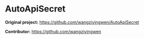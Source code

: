 # AutoApiSecret

 **Original project:** https://github.com/wangziyingwen/AutoApiSecret

 **Contributor:** https://github.com/wangziyingwen
